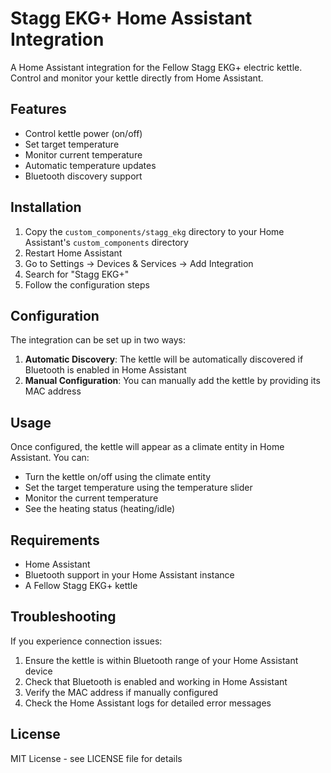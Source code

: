 # Stagg EKG+ Home Assistant Integration

A Home Assistant integration for the Fellow Stagg EKG+ electric kettle. Control and monitor your kettle directly from Home Assistant.

## Features

- Control kettle power (on/off)
- Set target temperature
- Monitor current temperature
- Automatic temperature updates
- Bluetooth discovery support

## Installation

1. Copy the `custom_components/stagg_ekg` directory to your Home Assistant's `custom_components` directory
2. Restart Home Assistant
3. Go to Settings -> Devices & Services -> Add Integration
4. Search for "Stagg EKG+"
5. Follow the configuration steps

## Configuration

The integration can be set up in two ways:

1. **Automatic Discovery**: The kettle will be automatically discovered if Bluetooth is enabled in Home Assistant
2. **Manual Configuration**: You can manually add the kettle by providing its MAC address

## Usage

Once configured, the kettle will appear as a climate entity in Home Assistant. You can:

- Turn the kettle on/off using the climate entity
- Set the target temperature using the temperature slider
- Monitor the current temperature
- See the heating status (heating/idle)

## Requirements

- Home Assistant
- Bluetooth support in your Home Assistant instance
- A Fellow Stagg EKG+ kettle

## Troubleshooting

If you experience connection issues:
1. Ensure the kettle is within Bluetooth range of your Home Assistant device
2. Check that Bluetooth is enabled and working in Home Assistant
3. Verify the MAC address if manually configured
4. Check the Home Assistant logs for detailed error messages

## License

MIT License - see LICENSE file for details

